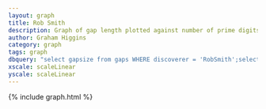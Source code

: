 ```yaml
---
layout: graph
title: Rob Smith
description: Graph of gap length plotted against number of prime digits
author: Graham Higgins
category: graph
tags: graph
dbquery: "select gapsize from gaps WHERE discoverer = 'RobSmith';select primedigits from gaps WHERE discoverer = 'RobSmith';select merit from gaps WHERE discoverer = 'RobSmith';"
xscale: scaleLinear
yscale: scaleLinear
---
```


{% include graph.html %}


